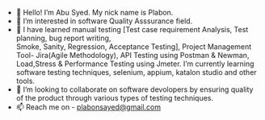 - 👋 Hello! I’m Abu Syed. My nick name is Plabon.
- 👀 I’m interested in software Quality Asssurance field.
- 🌱 I have learned manual testing [Test case requirement Analysis, Test planning, bug report writing,  
 Smoke, Sanity, Regression, Acceptance Testing], Project Management Tool- Jira(Agile Methodology), API Testing using Postman & Newman, Load,Stress & Performance Testing using Jmeter. I’m currently learning software testing techniques, selenium, appium, katalon studio and other tools.
- 💞️ I’m looking to collaborate on software devolopers by ensuring quality of the product through various types of testing techniques.
- 📫 Reach me on - plabonsayed@gmail.com

<!---
plabon65/plabon65 is a ✨ special ✨ repository because its `README.md` (this file) appears on your GitHub profile.
You can click the Preview link to take a look at your changes.
--->
